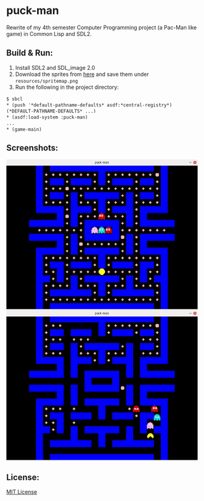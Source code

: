 # puck-man

Rewrite of my 4th semester Computer Programming project (a Pac-Man like game) in Common Lisp and SDL2.

Build & Run:
------------

1. Install SDL2 and SDL_image 2.0
2. Download the sprites from [here]( https://github.com/rm-hull/big-bang/blob/master/examples/pacman/data/spritemap-384.png) and save them under `resources/spritemap.png`
3. Run the following in the project directory:
```common-lisp
$ sbcl
* (push '*default-pathname-defaults* asdf:*central-registry*)
(*DEFAULT-PATHNAME-DEFAULTS* ...)
* (asdf:load-system :puck-man)
...
* (game-main)
```

Screenshots:
------------

![](./shot1.jpg)
![](./shot2.jpg)

License:
--------

[MIT License](https://opensource.org/licenses/MIT)
